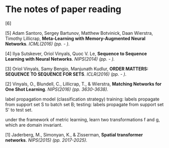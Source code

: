 # The notes of paper reading
[6] 

[5] Adam Santoro, Sergey Bartunov, Matthew Botvinick, Daan Wierstra, Timothy Lillicrap, **Meta-Learning with Memory-Augmented Neural Networks**. *ICML(2016) (pp. - ).*

[4] Ilya Sutskever, Oriol Vinyals, Quoc V. Le, **Sequence to Sequence Learning with Neural Networks**. *NIPS(2014) (pp. - ).*

[3] Oriol Vinyals, Samy Bengio, Manjunath Kudlur, **ORDER MATTERS: SEQUENCE TO SEQUENCE FOR SETS**. *ICLR(2016) (pp. - ).*

[2] Vinyals, O., Blundell, C., Lillicrap, T., & Wierstra, **Matching Networks for One Shot Learning**. *NIPS(2016) (pp. 3630-3638).*

label propagation model (classification strategy)
training: labels propagate from support set S to batch set B;
testing: labels propagate from support set S' to test set.

under the framework of metric learning, learn two transformations f and g, which are domain invariant.


[1] Jaderberg, M., Simonyan, K., & Zisserman, **Spatial transformer networks**. *NIPS(2015) (pp. 2017-2025).*
